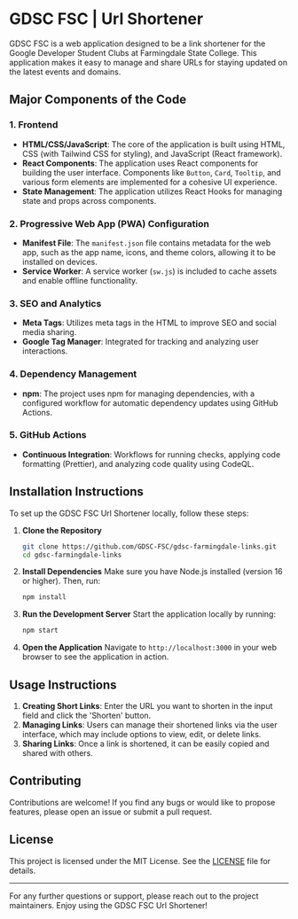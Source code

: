 # GDSC FSC | Url Shortener

GDSC FSC is a web application designed to be a link shortener for the Google Developer Student Clubs at Farmingdale State College. This application makes it easy to manage and share URLs for staying updated on the latest events and domains.

## Major Components of the Code

### 1. **Frontend**
- **HTML/CSS/JavaScript**: The core of the application is built using HTML, CSS (with Tailwind CSS for styling), and JavaScript (React framework).
- **React Components**: The application uses React components for building the user interface. Components like `Button`, `Card`, `Tooltip`, and various form elements are implemented for a cohesive UI experience.
- **State Management**: The application utilizes React Hooks for managing state and props across components.

### 2. **Progressive Web App (PWA) Configuration**
- **Manifest File**: The `manifest.json` file contains metadata for the web app, such as the app name, icons, and theme colors, allowing it to be installed on devices.
- **Service Worker**: A service worker (`sw.js`) is included to cache assets and enable offline functionality.

### 3. **SEO and Analytics**
- **Meta Tags**: Utilizes meta tags in the HTML to improve SEO and social media sharing.
- **Google Tag Manager**: Integrated for tracking and analyzing user interactions.

### 4. **Dependency Management**
- **npm**: The project uses npm for managing dependencies, with a configured workflow for automatic dependency updates using GitHub Actions.

### 5. **GitHub Actions**
- **Continuous Integration**: Workflows for running checks, applying code formatting (Prettier), and analyzing code quality using CodeQL.

## Installation Instructions

To set up the GDSC FSC Url Shortener locally, follow these steps:

1. **Clone the Repository**
   ```bash
   git clone https://github.com/GDSC-FSC/gdsc-farmingdale-links.git
   cd gdsc-farmingdale-links
   ```

2. **Install Dependencies**
   Make sure you have Node.js installed (version 16 or higher). Then, run:
   ```bash
   npm install
   ```

3. **Run the Development Server**
   Start the application locally by running:
   ```bash
   npm start
   ```

4. **Open the Application**
   Navigate to `http://localhost:3000` in your web browser to see the application in action.

## Usage Instructions

1. **Creating Short Links**: Enter the URL you want to shorten in the input field and click the 'Shorten' button.
2. **Managing Links**: Users can manage their shortened links via the user interface, which may include options to view, edit, or delete links.
3. **Sharing Links**: Once a link is shortened, it can be easily copied and shared with others.

## Contributing

Contributions are welcome! If you find any bugs or would like to propose features, please open an issue or submit a pull request.

## License

This project is licensed under the MIT License. See the [LICENSE](LICENSE) file for details.

---
For any further questions or support, please reach out to the project maintainers. Enjoy using the GDSC FSC Url Shortener!